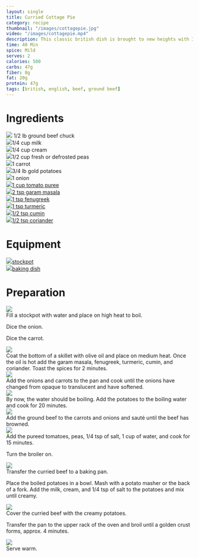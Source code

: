 ```yaml
---
layout: single
title: Curried Cottage Pie
category: recipe
thumbnail: "/images/cottagepie.jpg"
video: "/images/cottagepie.mp4"
description: This classic british dish is brought to new heights with Indian spices. Onions, carrots, peas, tomatoes and beef are coated in aromatic Indian spices and topped with a potato crust.
time: 40 Min
spice: Mild
serves: 2
calories: 580
carbs: 47g
fiber: 8g
fat: 20g
protein: 47g
tags: [british, english, beef, ground beef]
---
```

<div id= "ingredienthdr">
<h1>Ingredients</h1>
</div>

<div id="ingredients">
<div id="ingredientone"><img src="/images/groundbeef.jpeg"/> 1/2 lb ground beef chuck </div>
<div id="ingredienttwo"><img src="/images/peas.jpeg"/>1/4 cup milk</div>
<div id="ingredientthree"><img src="/images/carrot.jpeg"/>1/4 cup cream</div>
<div id="ingredientfour"><img src="/images/peas.jpeg"/>1/2 cup fresh or defrosted peas</div>
</div>

<div id="ingredients">
<div id="ingredientone"><img src="/images/carrot.jpeg"/>1 carrot</div>
<div id="ingredienttwo"><img src="/images/goldpotatoes.jpeg"/>3/4 lb gold potatoes</div>
<div id="ingredientthree"><img src="/images/onion.jpeg"/>1 onion</div>
<div id="ingredientfour"><a href="https://www.amazon.com/Cento-Tomato-Puree-28-Ounce-Cans/dp/B001SAWI38/ref=as_li_ss_tl?s=grocery&ie=UTF8&qid=1482333195&sr=1-3&keywords=cento+tomato&linkCode=ll1&tag=cilalime09-20&linkId=ccb14c2a0715f68ddd77ec1f32cb0670"><img src="/images/tomatopuree.jpeg"/>1 cup tomato puree</a></div>
</div>

<div id="ingredients">
<div id="ingredientone"><a href=""><img src="/images/garammasala.jpeg"/>2 tsp garam masala</a></div>
<div id="ingredienttwo"><a href=""><img src="/images/fenugreek.jpeg"/>1 tsp fenugreek</a></div>
<div id="ingredientthree"><a href=""><img src="/images/turmeric.jpeg"/>1 tsp turmeric</a></div>
<div id="ingredientfour"><a href=""><img src="/images/groundcumin.jpeg"/>1/2 tsp cumin</a></div>
</div>

<div id="ingredients">
<div id="ingredientone"><a href="b"><img src="/images/groundcoriander.jpeg"/>1/2 tsp coriander</a></div>
</div>

<div id= "equipmenthdr">
<h1>Equipment</h1>
</div>

<div id="equipment">
<div id="equipmentone"><a href="https://www.amazon.com/Creuset-Signature-Round-French-Truffle/dp/B0076NOFSC/ref=as_li_ss_tl?s=kitchen&rps=1&ie=UTF8&qid=1481598867&sr=1-38&keywords=le+creuset&refinements=p_85:2470955011&th=1&linkCode=ll1&tag=cilalime09-20&linkId=9987204213f6c7ac4d1e12889972e623"><img src="/images/stockpot.jpeg"/>stockpot </a></div>
<div id="equipmenttwo"><a href="https://www.amazon.com/Emile-Henry-Ruffled-Pie-Dish/dp/B00T4ANGGM/ref=as_li_ss_tl?rps=1&ie=UTF8&qid=1482369145&sr=8-16&keywords=emile+henry+baking+dish&refinements=p_85:2470955011&th=1&linkCode=ll1&tag=cilalime09-20&linkId=c5ed42d9b8321456f660c50b43419fe4"><img src="/images/piedish.jpeg"/>baking dish </a></div>
</div>

<div id="preparation">
<h1>Preparation</h1>
</div>

<div id="instruction">
<div id="image"><img src="/images/cottagepie1.jpeg"/> </div>
<div id="step">Fill a stockpot with water and place on high heat to boil.
<p>Dice the onion.</p>
<p> Dice the carrot.</p></div>
</div>

<div id="instruction">
<div id="image"><img src="/images/cottagepie2.jpeg"/> </div>
<div id="step">Coat the bottom of a skillet with olive oil and place on medium heat. Once the oil is hot add the garam masala, fenugreek, turmeric, cumin, and coriander. Toast the spices for 2 minutes.</div>
</div>

<div id="instruction">
<div id="image"><img src="/images/cottagepie3.jpeg"/> </div>
<div id="step">Add the onions and carrots to the pan and cook until the onions have changed from opaque to translucent and have softened.</div>
</div>

<div id="instruction">
<div id="image"><img src="/images/cottagepie4.jpeg"/> </div>
<div id="step">By now, the water should be boiling. Add the potatoes to the boiling water and cook for 20 minutes.</div>
</div>

<div id="instruction">
<div id="image"><img src="/images/cottagepie5.jpeg"/> </div>
<div id="step">Add the ground beef to the carrots and onions and sauté until the beef has browned.</div>
</div>

<div id="instruction">
<div id="image"><img src="/images/cottagepie6.jpeg"/> </div>
<div id="step">Add the pureed tomatoes, peas, 1/4 tsp of salt, 1 cup of water, and cook for 15 minutes.
<p>Turn the broiler on.</p></div>
</div>

<div id="instruction">
<div id="image"><img src="/images/cottagepie7.jpeg"/> </div>
<div id="step">Transfer the curried beef to a baking pan.
<p>Place the boiled potatoes in a bowl. Mash with a potato masher or the back of a fork. Add the milk, cream, and 1/4 tsp of salt to the potatoes and mix until creamy.</p></div>
</div>

<div id="instruction">
<div id="image"><img src="/images/cottagepie8.jpeg"/> </div>
<div id="step">Cover the curried beef with the creamy potatoes.
<p>Transfer the pan to the upper rack of the oven and broil until a golden crust forms, approx. 4 minutes.</p></div>
</div>


<div id="instruction">
<div id="image"><img src="/images/cottagepie9.jpeg"/> </div>
<div id="step"> Serve warm. </div>
</div>
